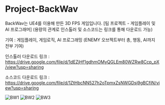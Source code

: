 # Project-BackWav
BackWav는 UE4를 이용해 만든 3D FPS 게임입니다. [팀 프로젝트 - 게임플레이 및 AI 프로그래머] 
(용량의 관계로 인스톨러 및 소스코드는 링크를 통해 다운로드 가능)

기여 : 게임플레이, 게임로직, AI 프로그래밍 (ENEMY 오브젝트부터 총, 행동, AI까지 전부 기여)

인스톨러 다운로드 링크 : https://drive.google.com/file/d/1dEZjHf1gdhmOMyQGLEm80WZRw8Ccp_pX/view?usp=sharing

소스코드 다운로드 링크 : https://drive.google.com/file/d/1ZtHbcNN527h2oTpmxZsNWGDsj9gBCfiN/view?usp=sharing

![BW1](https://user-images.githubusercontent.com/55295403/132118830-65b9fd00-fcab-4160-9570-a10d7cd7f4a5.png)
![BW2](https://user-images.githubusercontent.com/55295403/132118832-83bb48fc-5c85-42b4-bb7c-df89dec2a30e.png)
![BW3](https://user-images.githubusercontent.com/55295403/132118835-f3be19f9-fec5-4ade-a0f6-96210cee2dea.png)

